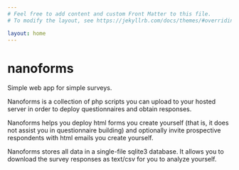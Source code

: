 ```yaml
---
# Feel free to add content and custom Front Matter to this file.
# To modify the layout, see https://jekyllrb.com/docs/themes/#overriding-theme-defaults

layout: home
---
```


# nanoforms
Simple web app for simple surveys.

Nanoforms is a collection of php scripts you can upload to your hosted server in order to deploy questionnaires and obtain responses.

Nanoforms helps you deploy html forms you create yourself (that is, it does not assist you in questionnaire building) and optionally invite prospective respondents with html emails you create yourself.

Nanoforms stores all data in a single-file sqlite3 database. It allows you to download the survey responses as text/csv for you to analyze yourself.
